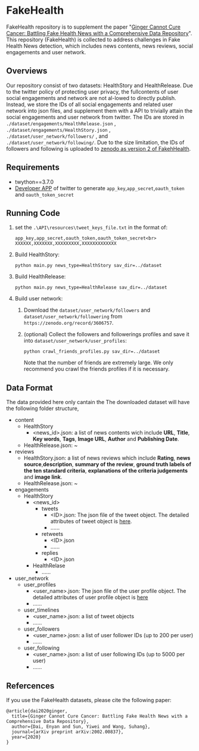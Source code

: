 # FakeHealth
FakeHealth repository is to supplement the paper "[Ginger Cannot Cure Cancer: Battling Fake Health News with a Comprehensive Data Repository](https://arxiv.org/abs/2002.00837)".
This repository (FakeHealth) is collected to address challenges in Fake Health News detection, which includes news contents, news reviews, social engagements and user network. 

## Overviews
Our repository consist of two datasets: HealthStory and HealthRelease. Due to the twitter policy of protecting user privacy, the fullcontents of user social engagements and network are not al-lowed to directly publish. Instead, we store the IDs of all social engagements and related user network into json files, and supplement them with a API to trivially attain the social engagements and user network from twitter. The IDs are stored in `./dataset/engagements/HealthRelease.json` , `./dataset/engagements/HealthStory.json` , `./dataset/user_network/followers/` , and `./dataset/user_network/following/`. Due to the size limitation, the IDs of followers and following is uploaded to [zenodo as version 2 of FakehHealth](https://zenodo.org/record/3606756).

## Requirements
* twython==3.7.0
* [Developer APP](https://developer.twitter.com/en/docs/basics/apps/overview) of twitter to generate `app_key`,`app_secret`,`oauth_token` and `oauth_token_secret`



## Running Code
1. set the `.\API\resources\tweet_keys_file.txt` in the format of:

       app_key,app_secret,oauth_token,oauth_token_secret<br>
       XXXXXX,XXXXXXX,XXXXXXXXX,XXXXXXXXXXXXX
2. Build HealthStory:
   
       python main.py news_type=HealthStory sav_dir=../dataset
3. Build HealthRelease:
   
       python main.py news_type=HealthRelease sav_dir=../dataset

4. Build user network: <br>
   1. Download the `dataset/user_network/followers` and `dataset/user_network/followering` from `https://zenodo.org/record/3606757`.
   2. (optional) Collect the followers and followerings profiles and save it into `dataset/user_network/user_profiles`:
      
          python crawl_friends_profiles.py sav_dir=../dataset
      Note that the number of friends are extremely large. We only recommend you crawl the friends profiles if it is necessary.


## Data Format

The data provided here only cantain the 
The downloaded dataset will have the following  folder structure,
* content
  * HealthStory
    * \<news_id>.json: a list of news contents wich include **URL**, **Title**, **Key words**, **Tags**, **Image URL**, **Author** and **Publishing Date**.
  * HealthRelease.json: ~
* reviews
  * HealthStory.json: a list of news reviews which include **Rating**, **news source**,**description**, **summary of the review**, **ground truth labels of the ten standard criteria**, **explanations of the criteria judgements** and **image link**. 
  * HealthRelease.json: ~
* engagements
  * HealthStory
    * \<news_id>
      * tweets
        * \<ID>.json: The json file of the tweet object. The detailed attributes of tweet object is [here](https://developer.twitter.com/en/docs/tweets/data-dictionary/overview/tweet-object).
        * ......
      * retweets
        * \<ID>.json
        * ......
      * replies
        * \<ID>.json
    * HealthRelase
      * ......
* user_network
  * user_profiles
    * \<user_name>.json: The json file of the user profile object. The detailed attributes of user profile object is [here](https://developer.twitter.com/en/docs/tweets/data-dictionary/overview/user-object)
    * ......
  * user_timelines
    * \<user_name>.json: a list of tweet objects
    * ......
  * user_followers
    * \<user_name>.josn: a list of user follower IDs (up to 200 per user)
    * ......
  * user_following
    * \<user_name>.json: a list of user following IDs (up to 5000 per user)
    * ......

## Refercences
If you use the FakeHealth datasets, please cite the following paper:

~~~~
@article{dai2020ginger,
  title={Ginger Cannot Cure Cancer: Battling Fake Health News with a Comprehensive Data Repository},
  author={Dai, Enyan and Sun, Yiwei and Wang, Suhang},
  journal={arXiv preprint arXiv:2002.00837},
  year={2020}
}
~~~~
   
   

